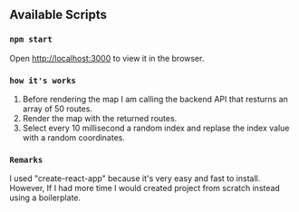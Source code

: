 ## Available Scripts

### `npm start`

Open [http://localhost:3000](http://localhost:3000) to view it in the browser.

### `how it's works`

1. Before rendering the map I am calling the backend API that resturns an array of 50 routes.
2. Render the map with the returned routes.
3. Select every 10 millisecond a random index and replase the index value with a random coordinates.

### `Remarks`

I used "create-react-app" because it's very easy and fast to install. <br />
However, If I had more time I would created project from scratch instead using a boilerplate.
